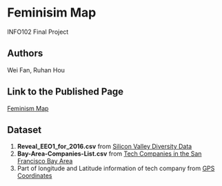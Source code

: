 # Feminisim Map
INFO102 Final Project

## Authors
Wei Fan, Ruhan Hou

## Link to the Published Page
[Feminism Map](https://weifan.shinyapps.io/feminism_map/)

## Dataset
1. **Reveal_EEO1_for_2016.csv** from [Silicon Valley Diversity Data](https://www.kaggle.com/rtatman/silicon-valley-diversity-data/version/1)
2. **Bay-Area-Companies-List.csv** from [Tech Companies in the San Francisco Bay Area](https://github.com/connor11528/tech-companies-bay-area)
2. Part of longitude and Latitude information of tech company from [GPS Coordinates](https://www.gps-coordinates.net/)
